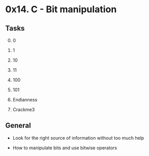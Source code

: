 # 0x14. C - Bit manipulation

## Tasks

0. 0

1. 1

2. 10

3. 11

4. 100

5. 101

6. Endianness

7. Crackme3

## General

* Look for the right source of information without too much help

* How to manipulate bits and use bitwise operators
